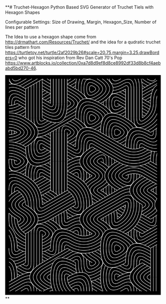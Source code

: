 
**# Truchet-Hexagon
Python Based SVG Generator of Truchet Tiels with Hexagon Shapes

Configurable Settings: 
Size of Drawing, Margin, Hexagon_Size, Number of lines per pattern

The Idea to use a hexagon shape come from http://drmathart.com/Resources/Truchet/ and the idea for a qudratic truchet tiles pattern from https://turtletoy.net/turtle/2af2029b26#scale=20.75,margin=3.25,drawBorders=0 who got his inspiration from Rev Dan Catt 70's Pop https://www.artblocks.io/collection/0xa7d8d9ef8d8ce8992df33d8b8cf4aebabd5bd270-46.



![Hex Grid Preview](https://github.com/eshatkeinensinn/Truchet-Hexagon/raw/main/hex_grid.svg)**


